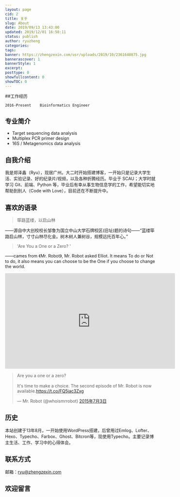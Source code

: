 ```yaml
---
layout: page
cid: 2
title: 关于
slug: About
date: 2019/09/13 13:43:00
updated: 2019/12/01 16:58:11
status: publish
author: ryuzheng
categories: 
tags: 
banner: https://zhengzexin.com/usr/uploads/2019/10/2361640875.jpg
bannerascover: 1
bannerStyle: 1
excerpt: 
posttype: 0
showfullcontent: 0
showTOC: 0
---
```



##工作经历

```
2016-Present    Bioinformatics Engineer
```

## 专业简介
 - Target sequencing data analysis
 - Multiplex PCR primer design
 - 16S / Metagenomics data analysis

## 自我介绍
我是郑泽鑫（Ryu），现居广州。大二时开始搭建博客，一开始只是记录大学生活、实验记录、好的纪录片/视频，以及各种折腾经历。毕业于 SCAU；大学时就学习 Git、前端、Python 等，毕业后有幸从事生物信息学的工作，希望能切实地帮助到别人（Code with Love），目前还在不断提升中。

## 喜欢的语录

>筚路蓝缕，以启山林

——源自中大创校校长邹鲁为国立中山大学石牌校区(旧址)题的诗句——“蓝缕筚路启山林，寸寸山林尽化金。树木树人兼树谷，规模远托百年心。”

>'Are You a One or a Zero? ' 

——cames from 《Mr. Robot》, Mr. Robot asked Elliot. It means To do or Not to do, it also means you can choose to be the One if you choose to change the world.

<iframe width="560" height="315" src="https://www.youtube-nocookie.com/embed/nyOepG93wSI" frameborder="0" allowfullscreen></iframe>

<blockquote class="twitter-tweet" data-lang="zh-cn"><p lang="en" dir="ltr">Are you a one or a zero? <br><br>It's time to make a choice. The second episode of Mr. Robot is now available.<a href="https://t.co/FQ5jac3Zxg">https://t.co/FQ5jac3Zxg</a></p>— Mr. Robot (@whoismrrobot) <a href="https://twitter.com/whoismrrobot/status/617084772934770688">2015年7月3日</a></blockquote> <script async src="//platform.twitter.com/widgets.js" charset="utf-8"></script>

## 历史

本站创建于13年8月，一开始使用WordPress搭建，后曾用过Emlog、Lofter、Hexo、Typecho、Farbox、Ghost、Bitcron等，现使用Typecho。主要记录博主生活、工作、学习中的心得体会。

## 联系方式

邮箱：[ryu@zhengzexin.com](mailto:ryu@zhengzexin.com)

## 欢迎留言

